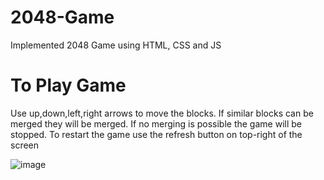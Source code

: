 # 2048-Game
Implemented 2048 Game using HTML, CSS and JS

# To Play Game
Use up,down,left,right arrows to move the blocks. If similar blocks can be merged they will be merged.
If no merging is possible the game will be stopped.
To restart the game use the refresh button on top-right of the screen

![image](https://github.com/DineshKatravath/2048-Game/assets/102966653/6eb2e828-205f-45ab-ab97-abb3fc8603f9)



